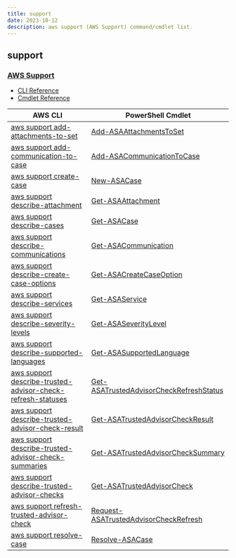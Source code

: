 ```yaml
---
title: support
date: 2023-10-12
description: aws support (AWS Support) command/cmdlet list.
---
```


## support

### [AWS Support](https://aws.amazon.com/premiumsupport/)

* [CLI Reference](https://awscli.amazonaws.com/v2/documentation/api/latest/reference/support/index.html)
* [Cmdlet Reference](https://docs.aws.amazon.com/powershell/latest/reference/items/AWS_Support_API_cmdlets.html)

|AWS CLI|PowerShell Cmdlet|
|----|----|
|[aws support add-attachments-to-set](https://awscli.amazonaws.com/v2/documentation/api/latest/reference/support/add-attachments-to-set.html)|[Add-ASAAttachmentsToSet](https://docs.aws.amazon.com/powershell/latest/reference/items/Add-ASAAttachmentsToSet.html)|
|[aws support add-communication-to-case](https://awscli.amazonaws.com/v2/documentation/api/latest/reference/support/add-communication-to-case.html)|[Add-ASACommunicationToCase](https://docs.aws.amazon.com/powershell/latest/reference/items/Add-ASACommunicationToCase.html)|
|[aws support create-case](https://awscli.amazonaws.com/v2/documentation/api/latest/reference/support/create-case.html)|[New-ASACase](https://docs.aws.amazon.com/powershell/latest/reference/items/New-ASACase.html)|
|[aws support describe-attachment](https://awscli.amazonaws.com/v2/documentation/api/latest/reference/support/describe-attachment.html)|[Get-ASAAttachment](https://docs.aws.amazon.com/powershell/latest/reference/items/Get-ASAAttachment.html)|
|[aws support describe-cases](https://awscli.amazonaws.com/v2/documentation/api/latest/reference/support/describe-cases.html)|[Get-ASACase](https://docs.aws.amazon.com/powershell/latest/reference/items/Get-ASACase.html)|
|[aws support describe-communications](https://awscli.amazonaws.com/v2/documentation/api/latest/reference/support/describe-communications.html)|[Get-ASACommunication](https://docs.aws.amazon.com/powershell/latest/reference/items/Get-ASACommunication.html)|
|[aws support describe-create-case-options](https://awscli.amazonaws.com/v2/documentation/api/latest/reference/support/describe-create-case-options.html)|[Get-ASACreateCaseOption](https://docs.aws.amazon.com/powershell/latest/reference/items/Get-ASACreateCaseOption.html)|
|[aws support describe-services](https://awscli.amazonaws.com/v2/documentation/api/latest/reference/support/describe-services.html)|[Get-ASAService](https://docs.aws.amazon.com/powershell/latest/reference/items/Get-ASAService.html)|
|[aws support describe-severity-levels](https://awscli.amazonaws.com/v2/documentation/api/latest/reference/support/describe-severity-levels.html)|[Get-ASASeverityLevel](https://docs.aws.amazon.com/powershell/latest/reference/items/Get-ASASeverityLevel.html)|
|[aws support describe-supported-languages](https://awscli.amazonaws.com/v2/documentation/api/latest/reference/support/describe-supported-languages.html)|[Get-ASASupportedLanguage](https://docs.aws.amazon.com/powershell/latest/reference/items/Get-ASASupportedLanguage.html)|
|[aws support describe-trusted-advisor-check-refresh-statuses](https://awscli.amazonaws.com/v2/documentation/api/latest/reference/support/describe-trusted-advisor-check-refresh-statuses.html)|[Get-ASATrustedAdvisorCheckRefreshStatus](https://docs.aws.amazon.com/powershell/latest/reference/items/Get-ASATrustedAdvisorCheckRefreshStatus.html)|
|[aws support describe-trusted-advisor-check-result](https://awscli.amazonaws.com/v2/documentation/api/latest/reference/support/describe-trusted-advisor-check-result.html)|[Get-ASATrustedAdvisorCheckResult](https://docs.aws.amazon.com/powershell/latest/reference/items/Get-ASATrustedAdvisorCheckResult.html)|
|[aws support describe-trusted-advisor-check-summaries](https://awscli.amazonaws.com/v2/documentation/api/latest/reference/support/describe-trusted-advisor-check-summaries.html)|[Get-ASATrustedAdvisorCheckSummary](https://docs.aws.amazon.com/powershell/latest/reference/items/Get-ASATrustedAdvisorCheckSummary.html)|
|[aws support describe-trusted-advisor-checks](https://awscli.amazonaws.com/v2/documentation/api/latest/reference/support/describe-trusted-advisor-checks.html)|[Get-ASATrustedAdvisorCheck](https://docs.aws.amazon.com/powershell/latest/reference/items/Get-ASATrustedAdvisorCheck.html)|
|[aws support refresh-trusted-advisor-check](https://awscli.amazonaws.com/v2/documentation/api/latest/reference/support/refresh-trusted-advisor-check.html)|[Request-ASATrustedAdvisorCheckRefresh](https://docs.aws.amazon.com/powershell/latest/reference/items/Request-ASATrustedAdvisorCheckRefresh.html)|
|[aws support resolve-case](https://awscli.amazonaws.com/v2/documentation/api/latest/reference/support/resolve-case.html)|[Resolve-ASACase](https://docs.aws.amazon.com/powershell/latest/reference/items/Resolve-ASACase.html)|

